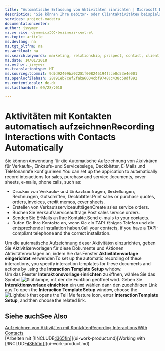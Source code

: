 ```yaml
---
title: "Automatische Erfassung von Aktivitäten einrichten | Microsoft Docs"
description: "Sie können Ihre Debitor- oder Clientaktivitäten beispielsweise Verkaufs-, Einkaufs- und Servicebelege oder Telefongespräche automatisch speichern."
services: project-madeira
documentationcenter: 
author: jswymer
ms.service: dynamics365-business-central
ms.topic: article
ms.devlang: na
ms.tgt_pltfrm: na
ms.workload: na
ms.search.keywords: marketing, relationship, prospect, contact, client, customer
ms.date: 10/01/2018
ms.author: jswymer
ms.translationtype: HT
ms.sourcegitcommit: 9dbd92409ba02281f008246194f3ce0c53e4e001
ms.openlocfilehash: 28891eb7cef2faba6004cbf97480c438c58df892
ms.contentlocale: de-de
ms.lasthandoff: 09/28/2018

---
```

# <a name="recording-interactions-with-contacts-automatically"></a><span data-ttu-id="12af0-103">Aktivitäten mit Kontakten automatisch aufzeichnen</span><span class="sxs-lookup"><span data-stu-id="12af0-103">Recording Interactions with Contacts Automatically</span></span>
<span data-ttu-id="12af0-104">Sie können Anwendung für die Automatische Aufzeichnung von Aktivitäten für Verkaufs-, Einkaufs- und Servicebelege, Deckblätter, E-Mails und Telefonanrufe konfigurieren:</span><span class="sxs-lookup"><span data-stu-id="12af0-104">You can set up the application to automatically record interactions for sales, purchase and service documents, cover sheets, e-mails, phone calls, such as:</span></span>

* <span data-ttu-id="12af0-105">Drucken von Verkaufs- und Einkaufsanfragen, Bestellungen, Rechnungen, Gutschriften, Deckblätter.</span><span class="sxs-lookup"><span data-stu-id="12af0-105">Print sales or purchase quotes, orders, invoices, credit memos, cover sheets.</span></span>
* <span data-ttu-id="12af0-106">Erstellen von Verkaufsserviceaufträgen</span><span class="sxs-lookup"><span data-stu-id="12af0-106">Create sales service orders.</span></span>
* <span data-ttu-id="12af0-107">Buchen Sie Verkaufsserviceaufträge.</span><span class="sxs-lookup"><span data-stu-id="12af0-107">Post sales service orders.</span></span>
* <span data-ttu-id="12af0-108">Senden Sie E-Mails an Ihre Kontakte.</span><span class="sxs-lookup"><span data-stu-id="12af0-108">Send e-mails to your contacts.</span></span>
* <span data-ttu-id="12af0-109">Rufen Sie Ihre Kontakte an, wenn Sie ein TAPI-fähiges Telefon und die entsprechende Installation haben.</span><span class="sxs-lookup"><span data-stu-id="12af0-109">Call your contacts, if you have a TAPI-compliant telephone and the correct installation.</span></span>

<span data-ttu-id="12af0-110">Um die automatische Aufzeichnung dieser Aktivitäten einzurichten, geben Sie Aktivitätenvorlagen für diese Dokumente und Aktionen Aktivitätenvorlagen an, indem Sie das Fenster **Aktivitätenvorlage eingerichtet** verwenden.</span><span class="sxs-lookup"><span data-stu-id="12af0-110">To set up the automatic recording of these interactions, you specify interaction templates for these documents and actions by using the **Interaction Template Setup** window.</span></span>  
<span data-ttu-id="12af0-111">Um das Fenster **Interaktionsvorlage einrichten** zu öffnen, wählen Sie das Symbol ![Glühlampe, mit der die Funktion](media/ui-search/search_small.png "Wie möchten Sie weiter verfahre") geöffnet wird. Geben Sie **Interaktionsvorlage einrichten** ein und wählen dann den zugehörigen Link aus.</span><span class="sxs-lookup"><span data-stu-id="12af0-111">To open the **Interaction Template Setup** window, choose the ![Lightbulb that opens the Tell Me feature](media/ui-search/search_small.png "Tell me what you want to do") icon, enter **Interaction Template Setup**, and then choose the related link.</span></span>

## <a name="see-also"></a><span data-ttu-id="12af0-112">Siehe auch</span><span class="sxs-lookup"><span data-stu-id="12af0-112">See Also</span></span>
[<span data-ttu-id="12af0-113">Aufzeichnen von Aktivitäten mit Kontakten</span><span class="sxs-lookup"><span data-stu-id="12af0-113">Recording Interactions With Contacts</span></span>](marketing-interactions.md)  
<span data-ttu-id="12af0-114">[Arbeiten mit [!INCLUDE[d365fin](includes/d365fin_md.md)]](ui-work-product.md)</span><span class="sxs-lookup"><span data-stu-id="12af0-114">[Working with [!INCLUDE[d365fin](includes/d365fin_md.md)]](ui-work-product.md)</span></span>  

